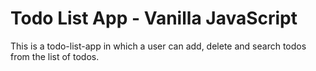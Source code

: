 # Todo List App - Vanilla JavaScript

This is a todo-list-app in which a user can add, delete and search todos from the list of todos.
